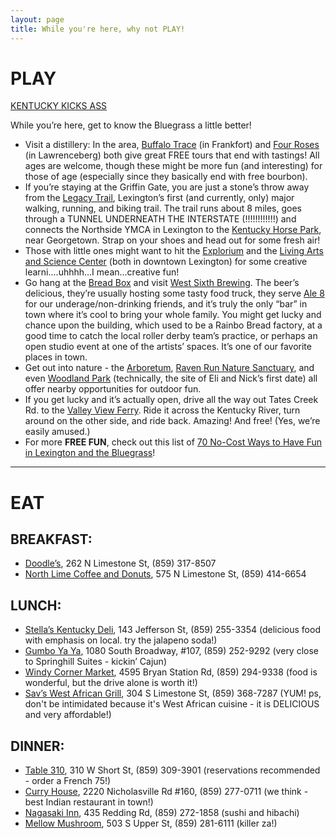 ```yaml
---
layout: page
title: While you're here, why not PLAY!
---
```


# PLAY  

[KENTUCKY KICKS ASS](http://youtu.be/VK2xh43NLKM)    

While you’re here, get to know the Bluegrass a little better!

- Visit a distillery: In the area, [Buffalo Trace](http://www.buffalotracedistillery.com/) (in Frankfort) and [Four Roses](http://www.fourrosesbourbon.com/distillery-tour/) (in Lawrenceberg) both give great FREE tours that end with tastings! All ages are welcome, though these might be more fun (and interesting) for those of age (especially since they basically end with free bourbon).
- If you’re staying at the Griffin Gate, you are just a stone’s throw away from the [Legacy Trail](http://mylegacytrail.com/), Lexington’s first (and currently, only) major walking, running, and biking trail. The trail runs about 8 miles, goes through a TUNNEL UNDERNEATH THE INTERSTATE (!!!!!!!!!!!!) and connects the Northside YMCA in Lexington to the [Kentucky Horse Park](http://kyhorsepark.com/), near Georgetown. Strap on your shoes and head out for some fresh air!
- Those with little ones might want to hit the [Explorium](http://explorium.com/) and the [Living Arts and Science Center](http://www.lasclex.org/) (both in downtown Lexington) for some creative learni....uhhhh...I mean...creative fun!
- Go hang at the [Bread Box](http://www.breadboxlex.com/) and visit [West Sixth Brewing](http://www.westsixth.com/). The beer’s delicious, they’re usually hosting some tasty food truck, they serve [Ale 8](http://ale8one.com/) for our underage/non-drinking friends, and it’s truly the only “bar” in town where it’s cool to bring your whole family. You might get lucky and chance upon the building, which used to be a Rainbo Bread factory, at a good time to catch the local roller derby team’s practice, or perhaps an open studio event at one of the artists’ spaces. It’s one of our favorite places in town.
- Get out into nature - the [Arboretum](http://www.ca.uky.edu/arboretum/), [Raven Run Nature Sanctuary](http://www.lexingtonky.gov/index.aspx?page=276), and even [Woodland Park](http://www.lexingtonky.gov/index.aspx?page=2120) (technically, the site of Eli and Nick’s first date) all offer nearby opportunities for outdoor fun.
- If you get lucky and it’s actually open, drive all the way out Tates Creek Rd. to the [Valley View Ferry](http://www.lexingtonky.gov/index.aspx?page=662). Ride it across the Kentucky River, turn around on the other side, and ride back. Amazing! And free! (Yes, we’re easily amused.)
- For more __FREE FUN__, check out this list of [70 No-Cost Ways to Have Fun in Lexington and the Bluegrass](http://www.visitlex.com/idea/freebies.php)! 

*** 

# EAT

## BREAKFAST:
- [Doodle’s](http://www.doodlesrestaurant.com/), 262 N Limestone St, (859) 317-8507
- [North Lime Coffee and Donuts](http://www.northlimelex.com/), 575 N Limestone St, (859) 414-6654

## LUNCH:
- [Stella’s Kentucky Deli](http://www.stellaskentuckydeli.com/), 143 Jefferson St, (859) 255-3354 (delicious food with emphasis on local. try the jalapeno soda!)
- [Gumbo Ya Ya](http://www.gumboyayaky.com/), 1080 South Broadway, #107, (859) 252-9292 (very close to Springhill Suites - kickin’ Cajun)
- [Windy Corner Market](http://www.windycornermarket.com/), 4595 Bryan Station Rd, (859) 294-9338 (food is wonderful, but the drive alone is worth it!)
- [Sav’s West African Grill](http://www.savsgrill.com/), 304 S Limestone St, (859) 368-7287 (YUM! ps, don't be intimidated because it's West African cuisine - it is DELICIOUS and very affordable!)

## DINNER:
- [Table 310](http://www.table-three-ten.com/), 310 W Short St, (859) 309-3901 (reservations recommended - order a French 75!)
- [Curry House](http://www.curryhousenep.com/), 2220 Nicholasville Rd #160, (859) 277-0711 (we think - best Indian restaurant in town!)
- [Nagasaki Inn](http://www.urbanspoon.com/r/65/700587/restaurant/South-Tates-Creek-Road/Nagasaki-Inn-Lexington), 435 Redding Rd, (859) 272-1858 (sushi and hibachi)
- [Mellow Mushroom](http://mellowmushroom.com/store/lexington), 503 S Upper St, (859) 281-6111 (killer za!)
